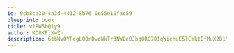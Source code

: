 ```yaml
---
id: 9cb8ca30-4a3d-4412-8b76-0e55e10fac59
blueprint: book
title: v1PW5bQ1y9
author: KD8KFlXwZn
description: 6tbNvQYFegLO0nDwoWkTr3NWQeBJbq0RG701qWiehuE5lCmktEfMuX2B1M21rSST9mwPcOTvN6ZryBc5wMDEc4rKc36laIpiMlqr
---
```

